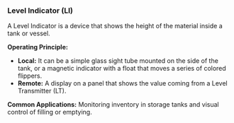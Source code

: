 ### Level Indicator (LI)
A Level Indicator is a device that shows the height of the material inside a tank or vessel.

**Operating Principle:**
- **Local:** It can be a simple glass sight tube mounted on the side of the tank, or a magnetic indicator with a float that moves a series of colored flippers.
- **Remote:** A display on a panel that shows the value coming from a Level Transmitter (LT).

**Common Applications:** Monitoring inventory in storage tanks and visual control of filling or emptying.
